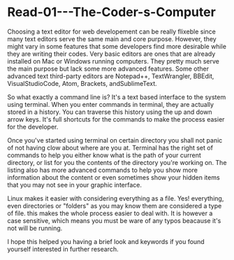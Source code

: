 # Read-01---The-Coder-s-Computer
Choosing a text editor for web developement can be really flixeble since many text editors serve the same main and core purpose. However, they might vary in some features that some developers find more desirable while they are writing their codes. Very basic editors are ones that are already installed on Mac or Windows running computers. They pretty much serve the main purpose but lack some more advanced features. Some other advanced text third-party editors are Notepad++, TextWrangler, BBEdit, VisualStudioCode, Atom, Brackets, andSublimeText.

So what exactly a command line is? It's a text based interface to the system using terminal. When you enter commands in terminal, they are actually stored in a history. You can traverse this history using the up and down arrow keys. It's full shortcuts for the commands to make the process easier for the developer.

Once you've started using terminal on certain directory you shall not panic of not having clow about where are you at. Terminal has the right set of commands to help you either know what is the path of your current directory, or list for you the contents of the directory you're working on. The listing also has more advanced commands to help you show more information about the content or even sometimes show your hidden items that you may not see in your graphic interface.

Linux makes it easier with considering everything as a file. Yes! everything, even directories or "folders" as you may know them are considered a type of file. this makes the whole process easier to deal with. It is however a case sensitive, which means you must be ware of any typos beacause it's not will be running.

I hope this helped you having a brief look and keywords if you found yourself interested in further research.
